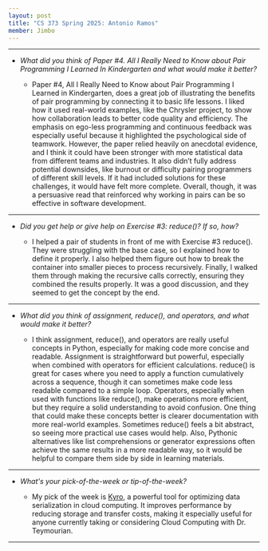 ```yaml
---
layout: post
title: "CS 373 Spring 2025: Antonio Ramos"
member: Jimbo
---
```

---
* *What did you think of Paper #4. All I Really Need to Know about Pair Programming I Learned In Kindergarten and what would make it better?*

    * Paper #4, All I Really Need to Know about Pair Programming I Learned in Kindergarten, does a great job of illustrating the benefits of pair programming by connecting it to basic life lessons. I liked how it used real-world examples, like the Chrysler project, to show how collaboration leads to better code quality and efficiency. The emphasis on ego-less programming and continuous feedback was especially useful because it highlighted the psychological side of teamwork. However, the paper relied heavily on anecdotal evidence, and I think it could have been stronger with more statistical data from different teams and industries. It also didn’t fully address potential downsides, like burnout or difficulty pairing programmers of different skill levels. If it had included solutions for these challenges, it would have felt more complete. Overall, though, it was a persuasive read that reinforced why working in pairs can be so effective in software development.

---
* *Did you get help or give help on Exercise #3: reduce()? If so, how?*

    * I helped a pair of students in front of me with Exercise #3 reduce(). They were struggling with the base case, so I explained how to define it properly. I also helped them figure out how to break the container into smaller pieces to process recursively. Finally, I walked them through making the recursive calls correctly, ensuring they combined the results properly. It was a good discussion, and they seemed to get the concept by the end.

---
* *What did you think of assignment, reduce(), and operators, and what would make it better?*

    * I think assignment, reduce(), and operators are really useful concepts in Python, especially for making code more concise and readable. Assignment is straightforward but powerful, especially when combined with operators for efficient calculations. reduce() is great for cases where you need to apply a function cumulatively across a sequence, though it can sometimes make code less readable compared to a simple loop. Operators, especially when used with functions like reduce(), make operations more efficient, but they require a solid understanding to avoid confusion. One thing that could make these concepts better is clearer documentation with more real-world examples. Sometimes reduce() feels a bit abstract, so seeing more practical use cases would help. Also, Pythonic alternatives like list comprehensions or generator expressions often achieve the same results in a more readable way, so it would be helpful to compare them side by side in learning materials.

---
* *What's your pick-of-the-week or tip-of-the-week?*

    * My pick of the week is [Kyro](https://github.com/EsotericSoftware/kryo), a powerful tool for optimizing data serialization in cloud computing. It improves performance by reducing storage and transfer costs, making it especially useful for anyone currently taking or considering Cloud Computing with Dr. Teymourian.

---